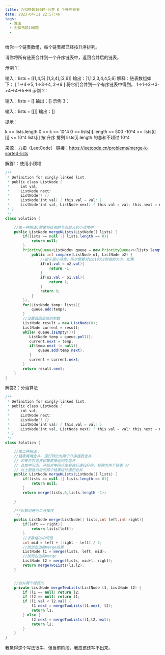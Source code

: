 ```yaml
---
title: 力扣热题100题-合并 K 个升序链表
date: 2023-04-11 22:57:46
tags:
  - 算法
  - 力扣热题100题
  - 
---
```


给你一个链表数组，每个链表都已经按升序排列。

请你将所有链表合并到一个升序链表中，返回合并后的链表。

 

示例 1：

输入：lists = [[1,4,5],[1,3,4],[2,6]]
输出：[1,1,2,3,4,4,5,6]
解释：链表数组如下：
[
  1->4->5,
  1->3->4,
  2->6
]
将它们合并到一个有序链表中得到。
1->1->2->3->4->4->5->6
示例 2：

输入：lists = []
输出：[]
示例 3：

输入：lists = [[]]
输出：[]


提示：

k == lists.length
0 <= k <= 10^4
0 <= lists[i].length <= 500
-10^4 <= lists[i][j] <= 10^4
lists[i] 按 升序 排列
lists[i].length 的总和不超过 10^4

来源：力扣（LeetCode）
链接：https://leetcode.cn/problems/merge-k-sorted-lists



解答1：使用小顶堆

```java
/**
 * Definition for singly-linked list.
 * public class ListNode {
 *     int val;
 *     ListNode next;
 *     ListNode() {}
 *     ListNode(int val) { this.val = val; }
 *     ListNode(int val, ListNode next) { this.val = val; this.next = next; }
 * }
 */
class Solution {

    //第一种解法:需要将链表的节点放入到小顶堆中 
    public ListNode mergeKLists(ListNode[] lists) {
        if(lists == null || lists.length == 0){
            return null;
        }
        PriorityQueue<ListNode> queue = new PriorityQueue<>(lists.length,new Comparator<ListNode>(){
            public int compare(ListNode o1, ListNode o2) {
                //由于是小顶堆，所以需要对比o1和o2的值的大小，如果
                if(o1.val < o2.val){
                    return -1;
                }
                if(o2.val < o1.val){
                    return 1;
                }
                return 0;
            }
        });
        for(ListNode temp: lists){
            queue.add(temp);
        }
        //设置返回信息的参数
        ListNode result = new ListNode(0);
        ListNode current = result;
        while(!queue.isEmpty()){
           ListNode temp = queue.poll();
           current.next = temp;
           if(temp.next != null){
               queue.add(temp.next);
           }
           current = current.next;
        }
        return result.next;
    }
}
```





解答2：分治算法



```java
/**
 * Definition for singly-linked list.
 * public class ListNode {
 *     int val;
 *     ListNode next;
 *     ListNode() {}
 *     ListNode(int val) { this.val = val; }
 *     ListNode(int val, ListNode next) { this.val = val; this.next = next; }
 * }
 */
class Solution {

    //第二种解法：
    //链表两两合并，递归转化为两个升序链表合并
    // 如果左右边界相等直接返回左边界
    // 选取中间点，开始对中间点左右进行递归升序，转换为两个链表 分
    // 对上面递归后的两个结果进行递归合并
    public ListNode mergeKLists(ListNode[] lists) {
        if(lists == null || lists.length == 0){
            return null;
        }
        return merge(lists,0,lists.length -1);
        
    }

    /**对数组进行二分操作
     */
    public ListNode merge(ListNode[] lists,int left,int right){
        if(left == right){
            return lists[left];
        }
        //求数组的中间值
        int mid = left + (right - left) / 2;
        //找到左边的merge结果
        ListNode l1 = merge(lists, left, mid);
        //找到右边的merge
        ListNode l2 = merge(lists, mid+1, right);
        return mergeTwoLists(l1,l2);
    }


    //合并两个链表的
    private ListNode mergeTwoLists(ListNode l1, ListNode l2) {
        if (l1 == null) return l2;
        if (l2 == null) return l1;
        if (l1.val < l2.val) {
            l1.next = mergeTwoLists(l1.next, l2);
            return l1;
        } else {
            l2.next = mergeTwoLists(l1,l2.next);
            return l2;
        }
    }
}
```

我觉得这个写法很牛，但当前阶段，我应该还写不出来。
